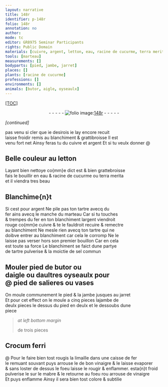 ```yaml
---
layout: narrative
title: 148r
identifier: p-148r
folio: 148r
annotation: no
author:
mode: tc
editor: GR8975 Seminar Participants
rights: Public Domain
materials: [cuivre, argent, letton, eau, racine de cucurme, terra merita, Blanchime{n}t, tartre, fer, blanchiment, sel commun, Crocum ferri, limaille, vinaigre, mabre]
tools: [marteau]
measurements: []
bodyparts: [pied, jambe, jarret]
places: []
plants: [racine de cucurme]
professions: []
environments: []
animals: [butor, aigle, oyseaulx]
---
```


<p><a href="{{site.url}}/{{base.url}}/diplomatic/">[TOC]</a></p><div class="folio" align="center">- - - - - <a href="http://gallica.bnf.fr/ark:/12148/btv1b10500001g/f301.image" target="_blank"><img src="https://cu-mkp.github.io/2017-workshop-edition/assets/photo-icon.png" alt="folio image: " style="display:inline-block; margin-bottom:-3px;"/>148r</a> - - - - - </div>  
 
*[continued]*
  
pas venu si cler que ie desirois ie lay encore recuit<br/> laisse froidir remis au blanchiment & grattibroisse Il est<br/> venu fort net Ainsy feras tu du <span class="m">cuivre</span> et <span class="m">argent</span> Et si tu veulx donner @
 
 
  

## Belle couleur au <span class="m">letton</span>

 
Layant bien nettoye co{mm}e dict est & bien grattebroisse<br/> fais le bouillir en <span class="m">eau</span> & <span class="m"><span class="pa">racine de cucurme</span></span> ou <span class="m">terra merita</span><br/> et il viendra tres beau
 
 
  

## <span class="m">Blanchime{n}t</span>

 
Si cest pour <span class="m">argent</span> Ne pile pas ton <span class="m">tartre</span> avecq du<br/> <span class="m">fer</span> ains avecq le manche du <span class="tl">marteau</span> Car si tu touches<br/> & trempes du <span class="m">fer</span> en ton <span class="m">blanchiment</span> l<span class="m">argent</span> viendroit<br/> rouge co{mm}e <span class="m">cuivre</span> & te le fauldroit recuire & remectre<br/> au <span class="m">blanchiment</span> Ne mesle rien avecq ton <span class="m">tartre</span> qui ne<br/> doibve entrer au <span class="m">blanchiment</span> car cela le corromp Ne le<br/> laisse pas verser hors son premier bouillon Car en cela<br/> est toute sa force Le <span class="m">blanchiment</span> se faict dune partye<br/> de <span class="m">tartre</span> pulverise & la moictie de <span class="m">sel commun</span>
 
 
  

## Mouler <span class="bp">pied</span> de <span class="al">butor</span> ou<br/> d<span class="al">aigle</span> ou daultres <span class="al">oyseaulx</span> pour<br/> @ pied de salieres ou vases

 
On moule communement le <span class="bp">pied</span> & la <span class="bp">jambe</span> jusques au <span class="bp">jarret</span><br/> Et pour cet effect on le moule a cinq pieces la<span class="bp">jambe</span> de<br/> deulx pieces le dessus du <span class="bp">pied</span> en deulx et le dessoubs dune<br/> piece
 
> *at left bottom margin*
> 
> 
> de trois pieces
 
 
  

## <span class="m">Crocum ferri</span>

 @ 
Pour le faire bien tost rougis la <span class="m">limaille</span> dans une caisse de <span class="m">fer</span><br/> le remuant souvant puys arrouse le de bon <span class="m">vinaigre</span> & le laisse evaporer<br/> & sans loster de dessus le foeu laisse le rougir & enflammer. esta{n}t froid<br/> pulverise le sur le <span class="m">mabre</span> & le retourne au foeu <span class="del">rou</span> arrouse de <span class="m">vinaigre</span><br/> Et puys enflamme Ainsy il sera bien tost colore & subtilie
 
